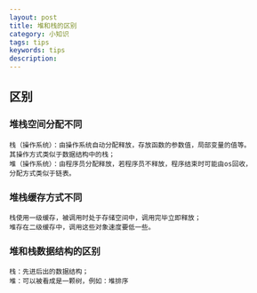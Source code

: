 ```yaml
---
layout: post
title: 堆和栈的区别
category: 小知识
tags: tips
keywords: tips
description: 
---
```

## 区别


### 堆栈空间分配不同
    栈（操作系统）：由操作系统自动分配释放，存放函数的参数值，局部变量的值等。
    其操作方式类似于数据结构中的栈；
    堆（操作系统）：由程序员分配释放，若程序员不释放，程序结束时可能由os回收，
    分配方式类似于链表。


### 堆栈缓存方式不同
    栈使用一级缓存，被调用时处于存储空间中，调用完毕立即释放；
    堆存在二级缓存中，调用这些对象速度要低一些。


### 堆和栈数据结构的区别
    栈：先进后出的数据结构；
    堆：可以被看成是一颗树，例如：堆排序


